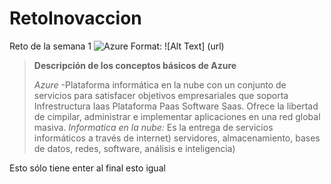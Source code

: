 # RetoInovaccion
Reto de la semana 1
![Azure](/images/azure-informacion1.jpg)
Format: ![Alt Text] (url)
> **Descripción de los conceptos básicos de Azure**
>
>_Azure_ -Plataforma informática en la nube con un conjunto de servicios para satisfacer objetivos empresariales que soporta Infrestructura Iaas Plataforma Paas Software Saas. Ofrece la libertad de cimpilar, administrar e implementar aplicaciones en una red global masiva.
>_Informatica en la nube:_ Es la entrega de servicios informáticos a través de internet) servidores, almacenamiento, bases de datos, redes, software, análisis e inteligencia)

Esto sólo tiene enter al final
esto igual
